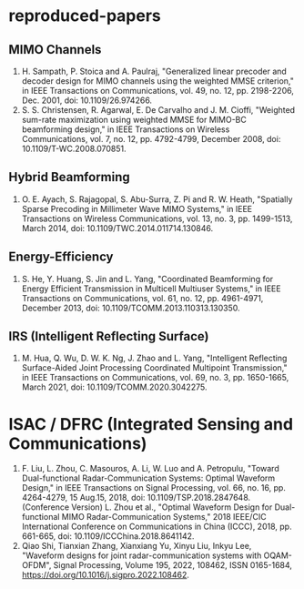 # reproduced-papers

## MIMO Channels
1. H. Sampath, P. Stoica and A. Paulraj, "Generalized linear precoder and decoder design for MIMO channels using the weighted MMSE criterion," in IEEE Transactions on Communications, vol. 49, no. 12, pp. 2198-2206, Dec. 2001, doi: 10.1109/26.974266.
2. S. S. Christensen, R. Agarwal, E. De Carvalho and J. M. Cioffi, "Weighted sum-rate maximization using weighted MMSE for MIMO-BC beamforming design," in IEEE Transactions on Wireless Communications, vol. 7, no. 12, pp. 4792-4799, December 2008, doi: 10.1109/T-WC.2008.070851.

## Hybrid Beamforming
1. O. E. Ayach, S. Rajagopal, S. Abu-Surra, Z. Pi and R. W. Heath, "Spatially Sparse Precoding in Millimeter Wave MIMO Systems," in IEEE Transactions on Wireless Communications, vol. 13, no. 3, pp. 1499-1513, March 2014, doi: 10.1109/TWC.2014.011714.130846.

## Energy-Efficiency
1. S. He, Y. Huang, S. Jin and L. Yang, "Coordinated Beamforming for Energy Efficient Transmission in Multicell Multiuser Systems," in IEEE Transactions on Communications, vol. 61, no. 12, pp. 4961-4971, December 2013, doi: 10.1109/TCOMM.2013.110313.130350.

## IRS (Intelligent Reflecting Surface)
1. M. Hua, Q. Wu, D. W. K. Ng, J. Zhao and L. Yang, "Intelligent Reflecting Surface-Aided Joint Processing Coordinated Multipoint Transmission," in IEEE Transactions on Communications, vol. 69, no. 3, pp. 1650-1665, March 2021, doi: 10.1109/TCOMM.2020.3042275.

# ISAC / DFRC (Integrated Sensing and Communications)
1. F. Liu, L. Zhou, C. Masouros, A. Li, W. Luo and A. Petropulu, "Toward Dual-functional Radar-Communication Systems: Optimal Waveform Design," in IEEE Transactions on Signal Processing, vol. 66, no. 16, pp. 4264-4279, 15 Aug.15, 2018, doi: 10.1109/TSP.2018.2847648.
(Conference Version) L. Zhou et al., "Optimal Waveform Design for Dual-functional MIMO Radar-Communication Systems," 2018 IEEE/CIC International Conference on Communications in China (ICCC), 2018, pp. 661-665, doi: 10.1109/ICCChina.2018.8641142.
2. Qiao Shi, Tianxian Zhang, Xianxiang Yu, Xinyu Liu, Inkyu Lee, "Waveform designs for joint radar-communication systems with OQAM-OFDM", Signal Processing, Volume 195, 2022, 108462, ISSN 0165-1684, https://doi.org/10.1016/j.sigpro.2022.108462.
